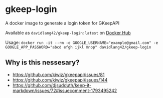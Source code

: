 # gkeep-login
A docker image to generate a login token for GKeepAPI

Available as `davidlang42/gkeep-login:latest` on [Docker Hub](https://hub.docker.com/r/davidlang42/gkeep-login)

Usage: `docker run -it --rm -e GOOGLE_USERNAME="example@gmail.com" -e GOOGLE_APP_PASSWORD="abcd efgh ijkl mnop" davidlang42/gkeep-login`

## Why is this nessesary?

- https://github.com/kiwiz/gkeepapi/issues/81
- https://github.com/kiwiz/gkeepapi/issues/144
- https://github.com/djsudduth/keep-it-markdown/issues/72#issuecomment-1793495242
